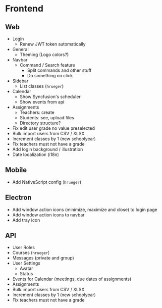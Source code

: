 # Frontend
## Web
- Login
  - Renew JWT token automatically
- General
  - Theming (Logo colors?)
- Navbar
  - Command / Search feature
    - Split commands and other stuff
    - Do something on click
- Sidebar
  - List classes (`hrueger`)
- Calendar
  - Show Syncfusion's scheduler
  - Show events from api
- Assignments
  - Teachers: create
  - Students: see, upload files
  - Directory structure?
- Fix edit user grade no value preselected
- Bulk import users from CSV / XLSX
- Increment classes by 1 (new schoolyear)
- Fix teachers must not have a grade
- Add login background / illustration
- Date localization (i18n)

## Mobile
- Add NativeScript config (`hrueger`)

## Electron
- Add window action icons (minimize, maximize and close) to login page
- Add window action icons to navbar
- Add tray icon

## API
- User Roles
- Courses (`hrueger`)
- Messages (private and group)
- User Settings
  - Avatar
  - Status
- Events for Calendar (meetings, due dates of assignments)
- Assignments
- Bulk import users from CSV / XLSX
- Increment classes by 1 (new schoolyear)
- Fix teachers must not have a grade